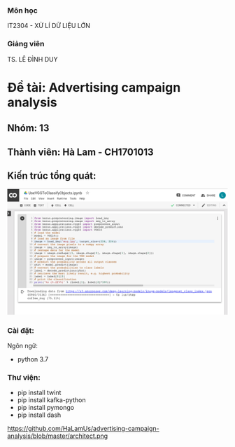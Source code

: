### Môn học
IT2304 - XỬ LÍ DỮ LIỆU LỚN 
### Giảng viên
TS. LÊ ĐÌNH DUY


# Đề tài: Advertising campaign analysis
## Nhóm: 13
## Thành viên: Hà Lam - CH1701013

## Kiến trúc tổng quát: 
![Screenshot](https://github.com/HaLamUs/ComputerVisionTheme/blob/master/ScreenShot/vgg_mug.png)

### Cài đặt:
Ngôn ngữ:
  * python 3.7
### Thư viện: 
- pip install twint
- pip install kafka-python
- pip install pymongo
- pip install dash

https://github.com/HaLamUs/advertising-campaign-analysis/blob/master/architect.png